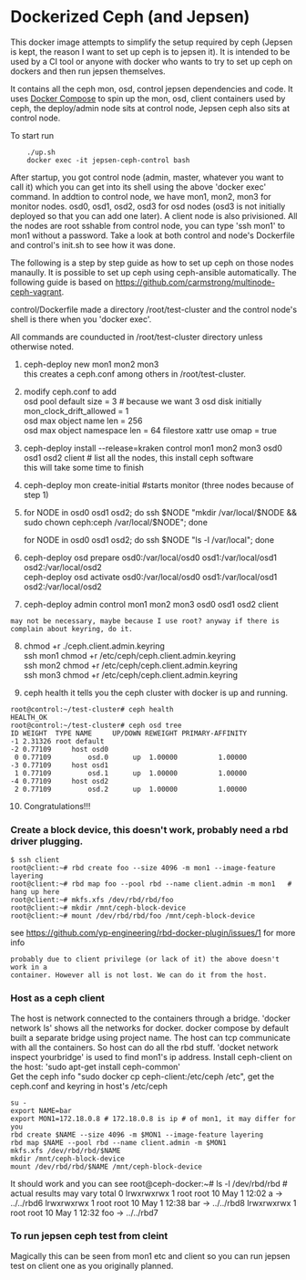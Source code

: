 Dockerized Ceph (and Jepsen)
=================

This docker image attempts to simplify the setup required by ceph (Jepsen is kept, the reason I want to set up ceph is to jepsen it).
It is intended to be used by a CI tool or anyone with docker who wants to try to set up ceph on dockers and then run jepsen themselves.

It contains all the ceph mon, osd, control jepsen dependencies and code. It uses [Docker Compose](https://github.com/docker/compose) to spin up the mon, osd, client
containers used by ceph, the deploy/admin node sits at control node,  Jepsen ceph also sits at control node.  

To start run

````
    ./up.sh
    docker exec -it jepsen-ceph-control bash
````

After startup, you got control node (admin, master, whatever you want to call it) which you can get into its shell using the above 'docker exec' command.
In addtion to control node, we have mon1, mon2, mon3 for monitor nodes. osd0, osd1, osd2, osd3 for osd nodes (osd3 is not initially deployed so that you can add one later). 
A client node is also privisioned.  All the nodes are root sshable from control node, you can type 'ssh mon1' to mon1 without a password. Take a look at both
control and node's Dockerfile and control's init.sh to see how it was done. 

The following is a step by step guide as how to set up ceph on those nodes manaully. It is possible to set up ceph using ceph-ansible automatically. 
The following guide is based on https://github.com/carmstrong/multinode-ceph-vagrant. 

control/Dockerfile made a directory /root/test-cluster and the control node's shell is there when you 'docker exec'. 

All commands are counducted in /root/test-cluster directory unless otherwise noted.

1. ceph-deploy new mon1 mon2 mon3  
	this creates a ceph.conf among others in /root/test-cluster. 

2. modify ceph.conf to add  
   osd pool default size = 3 # because we want 3 osd disk initially  
   mon_clock_drift_allowed = 1  
   osd max object name len = 256  
   osd max object namespace len = 64
   filestore xattr use omap = true

3. ceph-deploy install --release=kraken control  mon1 mon2 mon3 osd0 osd1 osd2 client  # list all the nodes, this install ceph software  
   this will take some time to finish

4. ceph-deploy mon create-initial #starts monitor (three nodes because of step 1)

5.
    for NODE in osd0 osd1 osd2; do ssh $NODE "mkdir /var/local/$NODE && sudo chown ceph:ceph /var/local/$NODE"; done

    for NODE in osd0 osd1 osd2; do ssh $NODE "ls -l /var/local"; done


6.  ceph-deploy osd prepare osd0:/var/local/osd0 osd1:/var/local/osd1 osd2:/var/local/osd2  
    ceph-deploy osd activate  osd0:/var/local/osd0 osd1:/var/local/osd1 osd2:/var/local/osd2  
  
7. ceph-deploy admin control mon1 mon2 mon3 osd0 osd1 osd2 client  

```
may not be necessary, maybe because I use root? anyway if there is complain about keyring, do it.  
```

8. chmod +r ./ceph.client.admin.keyring    
   ssh mon1 chmod +r /etc/ceph/ceph.client.admin.keyring   
   ssh mon2 chmod +r /etc/ceph/ceph.client.admin.keyring   
   ssh mon3 chmod +r /etc/ceph/ceph.client.admin.keyring


9. ceph health 
 it tells you the ceph cluster with docker is up and running.   

```
root@control:~/test-cluster# ceph health  
HEALTH_OK  
root@control:~/test-cluster# ceph osd tree  
ID WEIGHT  TYPE NAME     UP/DOWN REWEIGHT PRIMARY-AFFINITY   
-1 2.31326 root default                                      
-2 0.77109     host osd0                                     
 0 0.77109         osd.0      up  1.00000          1.00000   
-3 0.77109     host osd1                                     
 1 0.77109         osd.1      up  1.00000          1.00000   
-4 0.77109     host osd2                                     
 2 0.77109         osd.2      up  1.00000          1.00000   
```

10. Congratulations!!!  

### Create a block device, this doesn't work, probably need a rbd driver plugging.


```console
$ ssh client
root@client:~# rbd create foo --size 4096 -m mon1 --image-feature layering
root@client:~# rbd map foo --pool rbd --name client.admin -m mon1   # hang up here 
root@client:~# mkfs.xfs /dev/rbd/rbd/foo
root@client:~# mkdir /mnt/ceph-block-device
root@client:~# mount /dev/rbd/rbd/foo /mnt/ceph-block-device
```

see https://github.com/yp-engineering/rbd-docker-plugin/issues/1 
for more info

```
probably due to client privilege (or lack of it) the above doesn't work in a
container. However all is not lost. We can do it from the host.

```

### Host as a ceph client 
The host is network connected to the containers through a bridge. 
'docker network ls' shows all the networks for docker. docker compose by default
built a separate bridge using project name. The host can tcp communicate with
all the containers. So host can do all the rbd stuff. 
'docket network inspect yourbridge' is used to find mon1's ip address.
Install ceph-client on the host: 'sudo apt-get install ceph-common'  
Get the ceph info "sudo docker cp ceph-client:/etc/ceph /etc", get the
ceph.conf and keyring in host's /etc/ceph  

```
su -
export NAME=bar
export MON1=172.18.0.8 # 172.18.0.8 is ip # of mon1, it may differ for you
rbd create $NAME --size 4096 -m $MON1 --image-feature layering
rbd map $NAME --pool rbd --name client.admin -m $MON1
mkfs.xfs /dev/rbd/rbd/$NAME
mkdir /mnt/ceph-block-device
mount /dev/rbd/rbd/$NAME /mnt/ceph-block-device
```  

It should work and you can see 
root@ceph-docker:~# ls -l /dev/rbd/rbd # actual results may vary
total 0 
lrwxrwxrwx 1 root root 10 May  1 12:02 a -> ../../rbd6 
lrwxrwxrwx 1 root root 10 May  1 12:38 bar -> ../../rbd8 
lrwxrwxrwx 1 root root 10 May  1 12:32 foo -> ../../rbd7 

### To run jepsen ceph test from  cleint
Magically this can be seen from mon1 etc and client so you can run jepsen test
on client one as you originally planned. 
